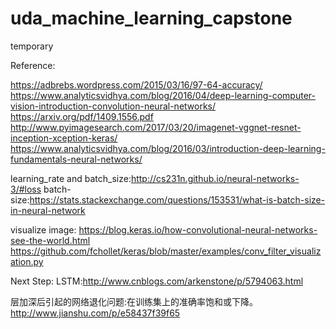 # uda_machine_learning_capstone
temporary

Reference:

https://adbrebs.wordpress.com/2015/03/16/97-64-accuracy/
https://www.analyticsvidhya.com/blog/2016/04/deep-learning-computer-vision-introduction-convolution-neural-networks/
https://arxiv.org/pdf/1409.1556.pdf
http://www.pyimagesearch.com/2017/03/20/imagenet-vggnet-resnet-inception-xception-keras/
https://www.analyticsvidhya.com/blog/2016/03/introduction-deep-learning-fundamentals-neural-networks/


learning_rate and batch_size:http://cs231n.github.io/neural-networks-3/#loss
batch-size:https://stats.stackexchange.com/questions/153531/what-is-batch-size-in-neural-network

visualize image:
https://blog.keras.io/how-convolutional-neural-networks-see-the-world.html
https://github.com/fchollet/keras/blob/master/examples/conv_filter_visualization.py

Next Step:
LSTM:http://www.cnblogs.com/arkenstone/p/5794063.html

层加深后引起的网络退化问题:在训练集上的准确率饱和或下降。
http://www.jianshu.com/p/e58437f39f65
